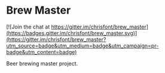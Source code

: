 # Brew Master

[![Join the chat at https://gitter.im/chrisfont/brew_master](https://badges.gitter.im/chrisfont/brew_master.svg)](https://gitter.im/chrisfont/brew_master?utm_source=badge&utm_medium=badge&utm_campaign=pr-badge&utm_content=badge)

Beer brewing master project.
